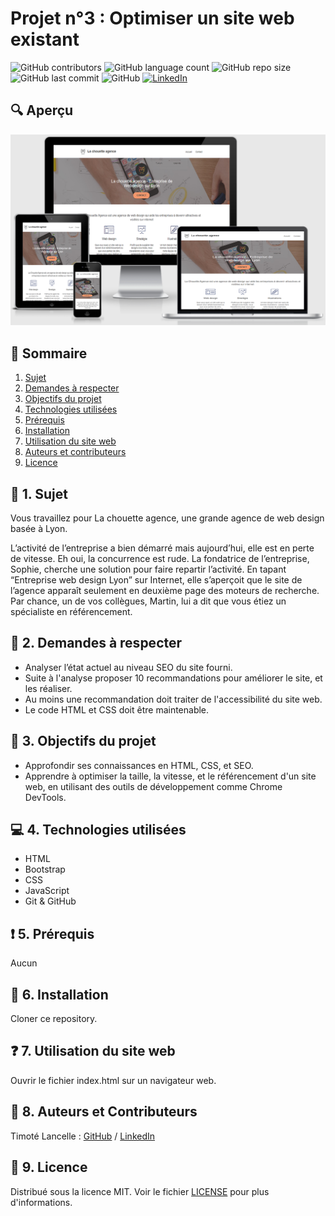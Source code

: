 # Projet n°3 : Optimiser un site web existant

![GitHub contributors](https://img.shields.io/github/contributors/LancelleTimote/Projet-n-3-Optimiser-un-site-web-existant?color=green&style=for-the-badge)
![GitHub language count](https://img.shields.io/github/languages/count/LancelleTimote/Projet-n-3-Optimiser-un-site-web-existant?style=for-the-badge)
![GitHub repo size](https://img.shields.io/github/repo-size/LancelleTimote/Projet-n-3-Optimiser-un-site-web-existant?style=for-the-badge)
![GitHub last commit](https://img.shields.io/github/last-commit/LancelleTimote/Projet-n-3-Optimiser-un-site-web-existant?style=for-the-badge)
![GitHub](https://img.shields.io/github/license/LancelleTimote/Projet-n-3-Optimiser-un-site-web-existant?style=for-the-badge)
[![LinkedIn](https://img.shields.io/badge/LinkedIn-0077B5?style=for-the-badge&logo=linkedin&logoColor=white)](https://www.linkedin.com/in/timote-lancelle-devweb/)

## :mag: Aperçu

![Aperçu du site web](visuel_projet/visuel_projet.png)

## :bookmark_tabs: Sommaire
<ol>
    <li><a href="#sujet">Sujet</a></li>
    <li><a href="#demandes_respecter">Demandes à respecter</a></li>
    <li><a href="#objectifs_projet">Objectifs du projet</a></li>
    <li><a href="#technologies_utilisees">Technologies utilisées</a></li>
    <li><a href="#prerequis">Prérequis</a></li>
    <li><a href="#installation">Installation</a></li>
    <li><a href="#utilisation_siteweb">Utilisation du site web</a></li>
    <li><a href="#auteurs_contributeurs">Auteurs et contributeurs</a></li>
    <li><a href="#licence">Licence</a></li>
</ol>

## :page_facing_up: 1. Sujet <a name = "sujet"></a>

Vous travaillez pour La chouette agence, une grande agence de web design basée à Lyon.

L’activité de l’entreprise a bien démarré mais aujourd’hui, elle est en perte de vitesse. Eh oui, la concurrence est rude. La fondatrice de l’entreprise, Sophie, cherche une solution pour faire repartir l’activité. En tapant “Entreprise web design Lyon” sur Internet, elle s’aperçoit que le site de l’agence apparaît seulement en deuxième page des moteurs de recherche. Par chance, un de vos collègues, Martin, lui a dit que vous étiez un spécialiste en référencement.

## :memo: 2. Demandes à respecter <a name = "demandes_respecter"></a>

* Analyser l’état actuel au niveau SEO du site fourni.
* Suite à l'analyse proposer 10 recommandations pour améliorer le site, et les réaliser.
* Au moins une recommandation doit traiter de l'accessibilité du site web.
* Le code HTML et CSS doit être maintenable.

## :checkered_flag: 3. Objectifs du projet <a name = "objectifs_projet"></a>

* Approfondir ses connaissances en HTML, CSS, et SEO.
* Apprendre à optimiser la taille, la vitesse, et le référencement d'un site web, en utilisant des outils de développement comme Chrome DevTools.

## :computer: 4. Technologies utilisées <a name = "technologies_utilisees"></a>

* HTML
* Bootstrap
* CSS
* JavaScript
* Git & GitHub

## :exclamation: 5. Prérequis <a name = "prerequis"></a>

Aucun

## :wrench: 6. Installation <a name = "installation"></a>

Cloner ce repository.

## :question: 7. Utilisation du site web <a name = "utilisation_siteweb"></a>

Ouvrir le fichier index.html sur un navigateur web.

## :beers: 8. Auteurs et Contributeurs <a name = "auteurs_contributeurs"></a>

Timoté Lancelle : [GitHub](https://github.com/LancelleTimote) / [LinkedIn](https://www.linkedin.com/in/timote-lancelle-devweb/)

## :page_with_curl: 9. Licence <a name = "licence"></a>

Distribué sous la licence MIT. Voir le fichier [LICENSE](LICENSE) pour plus d'informations.